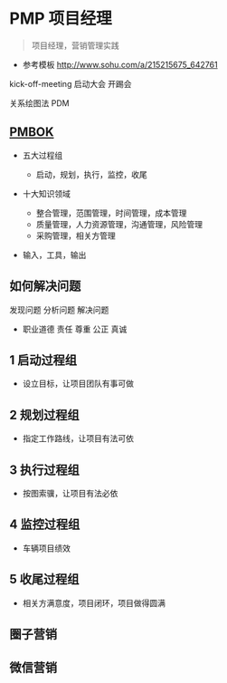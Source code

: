 # PMP 项目经理

> 项目经理，营销管理实践

* 参考模板
  http://www.sohu.com/a/215215675_642761

kick-off-meeting 启动大会 开踢会

关系绘图法 PDM


## [PMBOK](PMBOK/PMP.md)
* 五大过程组
  * 启动，规划，执行，监控，收尾

* 十大知识领域
  * 整合管理，范围管理，时间管理，成本管理
  * 质量管理，人力资源管理，沟通管理，风险管理
  * 采购管理，相关方管理

* 输入，工具，输出


## 如何解决问题
发现问题
分析问题
解决问题

* 职业道德
  责任
  尊重
  公正
  真诚



## 1 启动过程组
* 设立目标，让项目团队有事可做


## 2 规划过程组
* 指定工作路线，让项目有法可依


## 3 执行过程组
* 按图索骥，让项目有法必依

## 4 监控过程组
* 车辆项目绩效

## 5 收尾过程组
* 相关方满意度，项目闭环，项目做得圆满



## 圈子营销



## 微信营销
